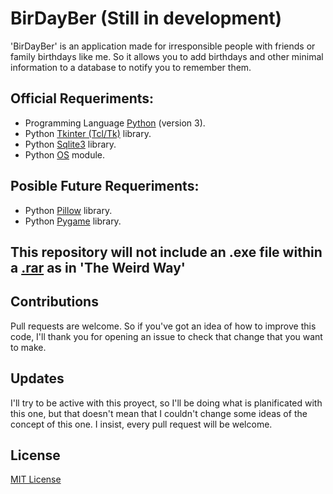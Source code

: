 # BirDayBer (Still in development)
'BirDayBer' is an application made for irresponsible people with friends or family birthdays like me. So it allows you to add birthdays and other minimal information to a database to notify you to remember them.

## Official Requeriments:

- Programming Language [Python](https://www.python.org/) (version 3).
- Python [Tkinter (Tcl/Tk)](https://docs.python.org/3/library/tkinter.html) library.
- Python [Sqlite3](https://docs.python.org/3/library/sqlite3.html) library.
- Python [OS](https://docs.python.org/3/library/os.html) module.

## Posible Future Requeriments:

- Python [Pillow](https://pypi.org/project/Pillow/) library.
- Python [Pygame](https://www.pygame.org/news) library.

## This repository will not include an .exe file within a [.rar](https://www.winrar.es/) as in 'The Weird Way'

## Contributions

Pull requests are welcome.
So if you've got an idea of how to improve this code, I'll thank you for
opening an issue to check that change that you want to make.

## Updates

I'll try to be active with this proyect, so I'll be doing what is planificated with this one, but that doesn't mean that I couldn't change some ideas of the concept of this one. I insist, every pull request will be welcome.

## License
[MIT License](https://choosealicense.com/licenses/mit/)
